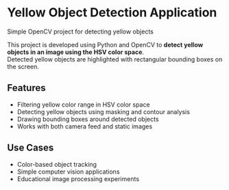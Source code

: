 # Yellow Object Detection Application

Simple OpenCV project for detecting yellow objects

This project is developed using Python and OpenCV to **detect yellow objects in an image using the HSV color space**.  
Detected yellow objects are highlighted with rectangular bounding boxes on the screen.  

## Features
- Filtering yellow color range in HSV color space
- Detecting yellow objects using masking and contour analysis
- Drawing bounding boxes around detected objects
- Works with both camera feed and static images

## Use Cases
- Color-based object tracking
- Simple computer vision applications
- Educational image processing experiments

